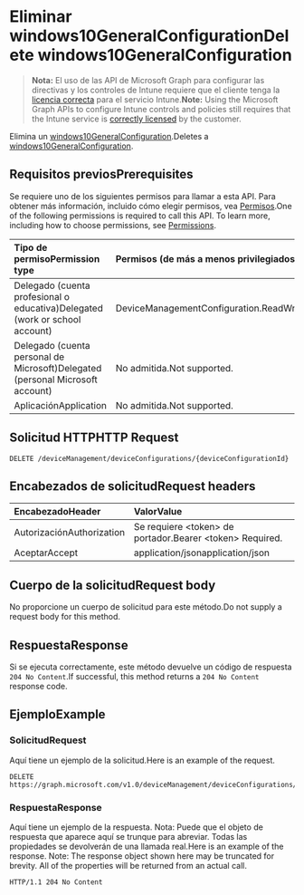 # <a name="delete-windows10generalconfiguration"></a><span data-ttu-id="ae076-101">Eliminar windows10GeneralConfiguration</span><span class="sxs-lookup"><span data-stu-id="ae076-101">Delete windows10GeneralConfiguration</span></span>

> <span data-ttu-id="ae076-102">**Nota:** El uso de las API de Microsoft Graph para configurar las directivas y los controles de Intune requiere que el cliente tenga la [licencia correcta](https://go.microsoft.com/fwlink/?linkid=839381) para el servicio Intune.</span><span class="sxs-lookup"><span data-stu-id="ae076-102">**Note:** Using the Microsoft Graph APIs to configure Intune controls and policies still requires that the Intune service is [correctly licensed](https://go.microsoft.com/fwlink/?linkid=839381) by the customer.</span></span>

<span data-ttu-id="ae076-103">Elimina un [windows10GeneralConfiguration](../resources/intune_deviceconfig_windows10generalconfiguration.md).</span><span class="sxs-lookup"><span data-stu-id="ae076-103">Deletes a [windows10GeneralConfiguration](../resources/intune_deviceconfig_windows10generalconfiguration.md).</span></span>
## <a name="prerequisites"></a><span data-ttu-id="ae076-104">Requisitos previos</span><span class="sxs-lookup"><span data-stu-id="ae076-104">Prerequisites</span></span>
<span data-ttu-id="ae076-p101">Se requiere uno de los siguientes permisos para llamar a esta API. Para obtener más información, incluido cómo elegir permisos, vea [Permisos](../../../concepts/permissions_reference.md).</span><span class="sxs-lookup"><span data-stu-id="ae076-p101">One of the following permissions is required to call this API. To learn more, including how to choose permissions, see [Permissions](../../../concepts/permissions_reference.md).</span></span>

|<span data-ttu-id="ae076-107">Tipo de permiso</span><span class="sxs-lookup"><span data-stu-id="ae076-107">Permission type</span></span>|<span data-ttu-id="ae076-108">Permisos (de más a menos privilegiados)</span><span class="sxs-lookup"><span data-stu-id="ae076-108">Permissions (from most to least privileged)</span></span>|
|:---|:---|
|<span data-ttu-id="ae076-109">Delegado (cuenta profesional o educativa)</span><span class="sxs-lookup"><span data-stu-id="ae076-109">Delegated (work or school account)</span></span>|<span data-ttu-id="ae076-110">DeviceManagementConfiguration.ReadWrite.All</span><span class="sxs-lookup"><span data-stu-id="ae076-110">DeviceManagementConfiguration.ReadWrite.All</span></span>|
|<span data-ttu-id="ae076-111">Delegado (cuenta personal de Microsoft)</span><span class="sxs-lookup"><span data-stu-id="ae076-111">Delegated (personal Microsoft account)</span></span>|<span data-ttu-id="ae076-112">No admitida.</span><span class="sxs-lookup"><span data-stu-id="ae076-112">Not supported.</span></span>|
|<span data-ttu-id="ae076-113">Aplicación</span><span class="sxs-lookup"><span data-stu-id="ae076-113">Application</span></span>|<span data-ttu-id="ae076-114">No admitida.</span><span class="sxs-lookup"><span data-stu-id="ae076-114">Not supported.</span></span>|

## <a name="http-request"></a><span data-ttu-id="ae076-115">Solicitud HTTP</span><span class="sxs-lookup"><span data-stu-id="ae076-115">HTTP Request</span></span>
<!-- {
  "blockType": "ignored"
}
-->
``` http
DELETE /deviceManagement/deviceConfigurations/{deviceConfigurationId}
```

## <a name="request-headers"></a><span data-ttu-id="ae076-116">Encabezados de solicitud</span><span class="sxs-lookup"><span data-stu-id="ae076-116">Request headers</span></span>
|<span data-ttu-id="ae076-117">Encabezado</span><span class="sxs-lookup"><span data-stu-id="ae076-117">Header</span></span>|<span data-ttu-id="ae076-118">Valor</span><span class="sxs-lookup"><span data-stu-id="ae076-118">Value</span></span>|
|:---|:---|
|<span data-ttu-id="ae076-119">Autorización</span><span class="sxs-lookup"><span data-stu-id="ae076-119">Authorization</span></span>|<span data-ttu-id="ae076-120">Se requiere &lt;token&gt; de portador.</span><span class="sxs-lookup"><span data-stu-id="ae076-120">Bearer &lt;token&gt; Required.</span></span>|
|<span data-ttu-id="ae076-121">Aceptar</span><span class="sxs-lookup"><span data-stu-id="ae076-121">Accept</span></span>|<span data-ttu-id="ae076-122">application/json</span><span class="sxs-lookup"><span data-stu-id="ae076-122">application/json</span></span>|

## <a name="request-body"></a><span data-ttu-id="ae076-123">Cuerpo de la solicitud</span><span class="sxs-lookup"><span data-stu-id="ae076-123">Request body</span></span>
<span data-ttu-id="ae076-124">No proporcione un cuerpo de solicitud para este método.</span><span class="sxs-lookup"><span data-stu-id="ae076-124">Do not supply a request body for this method.</span></span>

## <a name="response"></a><span data-ttu-id="ae076-125">Respuesta</span><span class="sxs-lookup"><span data-stu-id="ae076-125">Response</span></span>
<span data-ttu-id="ae076-126">Si se ejecuta correctamente, este método devuelve un código de respuesta `204 No Content`.</span><span class="sxs-lookup"><span data-stu-id="ae076-126">If successful, this method returns a `204 No Content` response code.</span></span>

## <a name="example"></a><span data-ttu-id="ae076-127">Ejemplo</span><span class="sxs-lookup"><span data-stu-id="ae076-127">Example</span></span>
### <a name="request"></a><span data-ttu-id="ae076-128">Solicitud</span><span class="sxs-lookup"><span data-stu-id="ae076-128">Request</span></span>
<span data-ttu-id="ae076-129">Aquí tiene un ejemplo de la solicitud.</span><span class="sxs-lookup"><span data-stu-id="ae076-129">Here is an example of the request.</span></span>
``` http
DELETE https://graph.microsoft.com/v1.0/deviceManagement/deviceConfigurations/{deviceConfigurationId}
```

### <a name="response"></a><span data-ttu-id="ae076-130">Respuesta</span><span class="sxs-lookup"><span data-stu-id="ae076-130">Response</span></span>
<span data-ttu-id="ae076-p102">Aquí tiene un ejemplo de la respuesta. Nota: Puede que el objeto de respuesta que aparece aquí se trunque para abreviar. Todas las propiedades se devolverán de una llamada real.</span><span class="sxs-lookup"><span data-stu-id="ae076-p102">Here is an example of the response. Note: The response object shown here may be truncated for brevity. All of the properties will be returned from an actual call.</span></span>
``` http
HTTP/1.1 204 No Content
```



